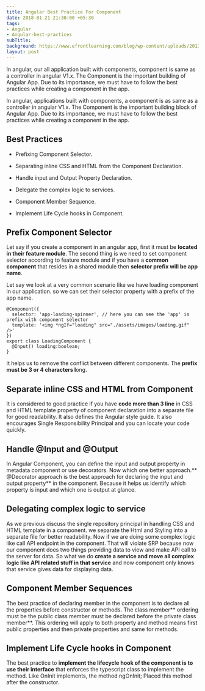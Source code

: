 ```yaml
---
title: Angular Best Practice For Component
date: 2018-01-21 21:30:00 +05:30
tags:
- Angular
- Angular-best-practices
subTitle: 
background: https://www.efrontlearning.com/blog/wp-content/uploads/2013/08/homepage-design-best-practices.jpg
layout: post
---
```


In angular, our all application built with components, component is same as a controller in angular V1.x. The Component is the important building of Angular App.  Due to its importance, we must have to follow the best practices while creating a component in the app.

In angular, applications built with components, a component is as same as a controller in angular V1.x. The Component is the important building block of Angular App. Due to its importance, we must have to follow the best practices while creating a component in the app.

## **Best Practices**

* Prefixing Component Selector.

* Separating inline CSS and HTML from the Component Declaration.

* Handle input and Output Property Declaration.

* Delegate the complex logic to services.

* Component Member Sequence.

* Implement Life Cycle hooks in Component.

## **Prefix Component Selector**

Let say if you create a component in an angular app, first it must be **located in their feature module**. The second thing is we need to set component selector according to feature module and if you have a **common component** that resides in a shared module then **selector prefix will be app name**.

Let say we look at a very common scenario like we have loading component in our application. so we can set their selector property with a prefix of the app name.
```
@Component({
  selector: 'app-loading-spinner', // here you can see the 'app' is prefix with component selector
  template: '<img *ngIf="loading" src="./assets/images/loading.gif" />'
})
export class LoadingComponent {
  @Input() loading:boolean;
}
```

It helps us to remove the conflict between different components. The **prefix must be 3 or 4 characters l**ong.

## **Separate inline CSS and HTML from Component**

It is considered to good practice if you have **code more than 3 line** in CSS and HTML template property of component declaration into a separate file for good readability. It also defines the Angular style guide. It also encourages Single Responsibility Principal and you can locate your code quickly.

## **Handle @Input and @Output**

In Angular Component, you can define the input and output property in metadata component or use decorators. Now which one better approach.** @Decorator approach is the best approach for declaring the input and output property** in the component. Because it helps us identify which property is input and which one is output at glance.

## **Delegating complex logic to service**

As we previous discuss the single repository principal in handling CSS and HTML template in a component. we separate the Html and Styling into a separate file for better readability. Now if we are doing some complex logic like call API endpoint in the component. That will violate SRP because now our component does two things providing data to view and make API call to the server for data. So what we do **create a service and move all complex logic like API related stuff in that service** and now component only knows that service gives data for displaying data.

## **Component Member Sequences**

The best practice of declaring member in the component is to declare all the properties before constructor or methods. The class member** ordering must be the public class member must be declared before the private class member**. This ordering will apply to both property and method means first public properties and then private properties and same for methods.

## **Implement Life Cycle hooks in Component**

The best practice to **implement the lifecycle hook of the component is to use their interface** that enforces the typescript class to implement the method. Like OnInit implements, the method ngOnInit; Placed this method after the constructor.